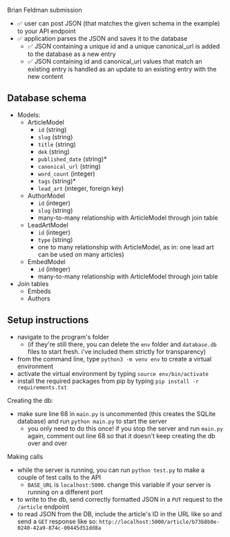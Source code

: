 Brian Feldman submission

- ✅ user can post JSON (that matches the given schema in the example) to your API endpoint
- ✅ application parses the JSON and saves it to the database
	- ✅ JSON containing a unique ​id​ and a unique ​canonical_url​ is added to the database as a new entry
	- ✅ JSON containing ​id​ and ​canonical_url​ values that match an existing entry is handled as an update to an existing entry with the new content

## Database schema

- Models:
	- ArticleModel
		- `id` (string)
		- `slug` (string)
		- `title` (string)
		- `dek` (string)
		- `published_date` (string)*
		- `canonical_url` (string)
		- `word_count` (integer)
		- `tags` (string)*
		- `lead_art` (integer, foreign key)
	- AuthorModel
		- `id` (integer)
		- `slug` (string)
		- many-to-many relationship with ArticleModel through join table
	- LeadArtModel
		- `id` (integer)
		- `type` (string)
		- one to many relationship with ArticleModel, as in: one lead art can be used on many articles)
	- EmbedModel
		- `id` (integer)
		- many-to-many relationship with ArticleModel through join table
- Join tables
	- Embeds
	- Authors

## Setup instructions
- navigate to the program's folder
	- (if they're still there, you can delete the `env` folder and `database.db` files to start fresh. i've included them strictly for transparency)
- from the command line, type `python3 -m venv env` to create a virtual environment
- activate the virtual environment by typing `source env/bin/activate`
- install the required packages from pip by typing `pip install -r requirements.txt`

Creating the db:
- make sure line 68 in `main.py` is uncommented (this creates the SQLite database) and run `python main.py` to start the server
	- you only need to do this once! if you stop the server and run `main.py` again, comment out line 68 so that it doesn't keep creating the db over and over

Making calls
- while the server is running, you can run `python test.py` to make a couple of test calls to the API
	- `BASE_URL` is `localhost:5000`. change this variable if your server is running on a different port
- to write to the db, send correctly formatted JSON in a `PUT` request to the `/article` endpoint
- to read JSON from the DB, include the article's ID in the URL like so and send a `GET` response like so: `http://localhost:5000/article/b73b8b0e-0240-42a9-874c-00445d51dd8a`